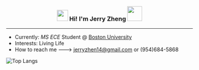  <h3 align="center"><img src = "https://raw.githubusercontent.com/MartinHeinz/MartinHeinz/master/wave.gif" width = 30px> Hi! I'm Jerry Zheng  <img src="https://github.com/user-attachments/assets/53a8d1db-b954-40d2-bde6-b8b3aa1e1cd4"  width=40px></h3>
 
 ---
 
- Currently: *MS ECE* Student @ [Boston University](https://www.bu.edu/)
- Interests: Living Life
- How to reach me ---> jerryzhen14@gmail.com or (954)684-5868

![Top Langs](https://github-readme-stats.vercel.app/api/top-langs/?username=jerryzheng7&layout=compact&theme=dark)
